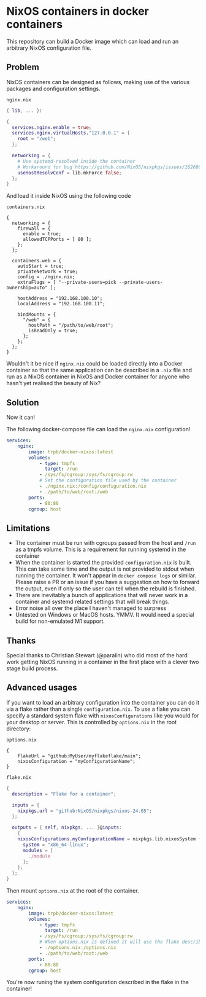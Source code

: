 # NixOS containers in docker containers

This repository can build a Docker image which can load and run an arbitrary NixOS configuration file.

## Problem

NixOS containers can be designed as follows, making use of the various packages and configuration settings.

`nginx.nix`


```nix
{ lib, ... }:

{
  services.nginx.enable = true;
  services.nginx.virtualHosts."127.0.0.1" = {
	root = "/web";  	
  };

  networking = {
    # Use systemd-resolved inside the container
    # Workaround for bug https://github.com/NixOS/nixpkgs/issues/162686
    useHostResolvConf = lib.mkForce false;
  };
}

```

And load it inside NixOS using the following code

```
containers.nix
```

```
{
  networking = {
    firewall = {
      enable = true;
      allowedTCPPorts = [ 80 ];
    };
  };

  containers.web = {
    autoStart = true;
    privateNetwork = true;
    config = ./nginx.nix;
    extraFlags = [ "--private-users=pick --private-users-ownership=auto" ];

    hostAddress = "192.168.100.10";
    localAddress = "192.168.100.11";

    bindMounts = {
      "/web" = {
        hostPath = "/path/to/web/root";
        isReadOnly = true;
      };
    };
  };
}

```

Wouldn't it be nice if `nginx.nix` could be loaded directly into a Docker container so that the same application can be described in a `.nix` file and run as a NixOS container in NixOS and Docker container for anyone who hasn't yet realised the beauty of Nix?

## Solution

Now it can!

The following docker-compose file can load the `nginx.nix` configuration!


```yaml
services:
    nginx:
        image: trpb/docker-nixos:latest
        volumes:
            - type: tmpfs
              target: /run
            - /sys/fs/cgroup:/sys/fs/cgroup:rw
            # Set the configuration file used by the container
            - ./nginx.nix:/config/configuration.nix
            - ./path/to/web/root:/web
        ports:
            - 80:80
        cgroup: host
```

## Limitations

- The container must be run with cgroups passed from the host and `/run` as a tmpfs volume. This is a requirement for running systemd in the container
- When the container is started the provided `configuration.nix` is built. This can take some time and the output is not provided to stdout when running the container. It won't appear in `docker compose logs` or similar. Please raise a PR or an issue if you have a suggestion on how to forward the output, even if only so the user can tell when the rebuild is finished.
- There are inevitably a bunch of applications that will never work in a container and systemd related settings that will break things.
- Error noise all over the place I haven't managed to surpress
- Untested on Windows or MacOS hosts. YMMV. It would need a special build for non-emulated M1 support.

## Thanks

Special thanks to Christian Stewart (@paralin) who did most of the hard work getting NixOS running in a container in the first place with a clever two stage build process.


## Advanced usages

If you want to load an arbitrary configuration into the container you can do it via a flake rather than a single `configuration.nix`. To use a flake you can specify a standard system flake with `nixosConfigurations` like you would for your desktop or server. This is controlled by `options.nix` in the root directory:


`options.nix`


```
{
    flakeUrl = "github:MyUser/myflakeflake/main";
    nixosConfiguration = "myConfigurationName";
}

```


`flake.nix`


```nix
{
  description = "Flake for a container";

  inputs = {
    nixpkgs.url = "github:NixOS/nixpkgs/nixos-24.05";
  };

  outputs = { self, nixpkgs, ... }@inputs: 
	{
    nixosConfigurations.myConfigurationName = nixpkgs.lib.nixosSystem {
      system = "x86_64-linux";
      modules = [
        ./module
      ];
    };
  };
}

```

Then mount `options.nix` at the root of the container.


```yaml
services:
    nginx:
        image: trpb/docker-nixos:latest
        volumes:
            - type: tmpfs
              target: /run
            - /sys/fs/cgroup:/sys/fs/cgroup:rw
            # When options.nix is defined it will use the flake described in the file
            - ./options.nix:/options.nix
            - ./path/to/web/root:/web
        ports:
            - 80:80
        cgroup: host
```

You're now runing the system configuration described in the flake in the container!